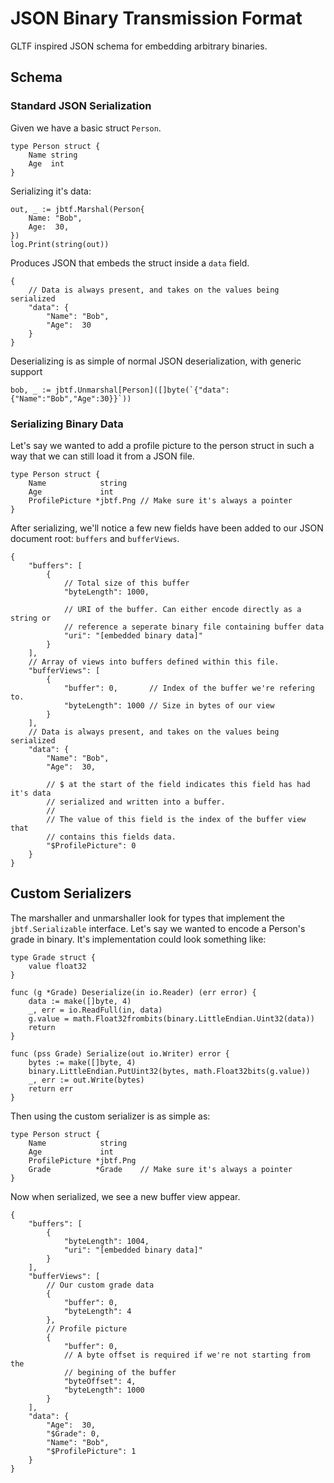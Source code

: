# JSON Binary Transmission Format

GLTF inspired JSON schema for embedding arbitrary binaries.

## Schema

### Standard JSON Serialization

Given we have a basic struct `Person`.

```golang
type Person struct {
    Name string
    Age  int
}
```

Serializing it's data:

```golang
out, _ := jbtf.Marshal(Person{
    Name: "Bob",
    Age:  30,
})
log.Print(string(out))
```

Produces JSON that embeds the struct inside a `data` field.

```jsonc
{
    // Data is always present, and takes on the values being serialized
    "data": {
        "Name": "Bob",
        "Age":  30
    }
}
```

Deserializing is as simple of normal JSON deserialization, with generic support

```golang
bob, _ := jbtf.Unmarshal[Person]([]byte(`{"data":{"Name":"Bob","Age":30}}`))
```

### Serializing Binary Data

Let's say we wanted to add a profile picture to the person struct in such a way that we can still load it from a JSON file.

```golang
type Person struct {
    Name            string
    Age             int
    ProfilePicture *jbtf.Png // Make sure it's always a pointer
}
```

After serializing, we'll notice a few new fields have been added to our JSON document root: `buffers` and `bufferViews`.

```jsonc
{
    "buffers": [
		{
            // Total size of this buffer
			"byteLength": 1000,

            // URI of the buffer. Can either encode directly as a string or
            // reference a seperate binary file containing buffer data
			"uri": "[embedded binary data]"
		}
	],
    // Array of views into buffers defined within this file.
	"bufferViews": [
		{
			"buffer": 0,       // Index of the buffer we're refering to.
			"byteLength": 1000 // Size in bytes of our view
		}
	],
    // Data is always present, and takes on the values being serialized
    "data": {
        "Name": "Bob",
        "Age":  30,

        // $ at the start of the field indicates this field has had it's data
        // serialized and written into a buffer.
        // 
        // The value of this field is the index of the buffer view that 
        // contains this fields data.
        "$ProfilePicture": 0
    }
}
```

## Custom Serializers

The marshaller and unmarshaller look for types that implement the `jbtf.Serializable` interface. Let's say we wanted to encode a Person's grade in binary. It's implementation could look something like:

```golang
type Grade struct {
	value float32
}

func (g *Grade) Deserialize(in io.Reader) (err error) {
	data := make([]byte, 4)
	_, err = io.ReadFull(in, data)
	g.value = math.Float32frombits(binary.LittleEndian.Uint32(data))
	return
}

func (pss Grade) Serialize(out io.Writer) error {
	bytes := make([]byte, 4)
	binary.LittleEndian.PutUint32(bytes, math.Float32bits(g.value))
	_, err := out.Write(bytes)
	return err
}
```

Then using the custom serializer is as simple as:

```golang
type Person struct {
    Name            string
    Age             int
    ProfilePicture *jbtf.Png
    Grade          *Grade    // Make sure it's always a pointer
}
```

Now when serialized, we see a new buffer view appear.

```jsonc
{
    "buffers": [
		{
			"byteLength": 1004,
			"uri": "[embedded binary data]"
		}
	],
	"bufferViews": [
        // Our custom grade data
		{
			"buffer": 0,    
			"byteLength": 4
		},
        // Profile picture
        {
			"buffer": 0,
            // A byte offset is required if we're not starting from the 
            // begining of the buffer
			"byteOffset": 4,
			"byteLength": 1000
		}
	],
    "data": {
        "Age":  30,
        "$Grade": 0,
        "Name": "Bob",
        "$ProfilePicture": 1
    }
}
```